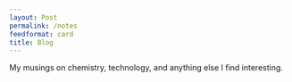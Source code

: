 ```yaml
---
layout: Post
permalink: /notes
feedformat: card
title: Blog
---
```


My musings on chemistry, technology, and anything else I find interesting.